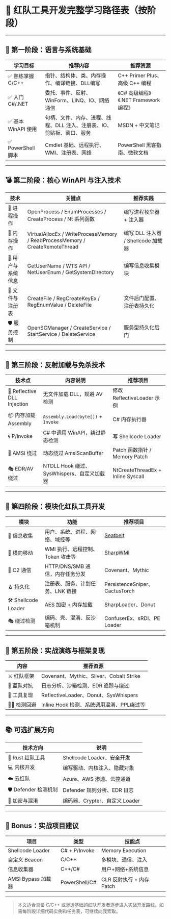 # 🧨 红队工具开发完整学习路径表（按阶段）

---

## 🧩 第一阶段：语言与系统基础

| 学习目标 | 推荐内容 | 推荐资源 |
|----------|----------|----------|
| ✅ 熟练掌握 C/C++  | 指针、结构体、类、内存操作、编译链接、DLL编写 | C++ Primer Plus、高级 C++ 编程 |
| ✅ 入门 C#/.NET | 委托、事件、反射、WinForm、LINQ、IO、网络通信 | 《C# 高级编程》《.NET Framework 编程》 |
| ✅ 基本 WinAPI 使用 | 句柄、文件、内存、进程、线程、DLL 注入、注册表、IO、剪贴板、窗口、服务 | MSDN + 中文笔记 |
| ✅ PowerShell 脚本 | Cmdlet 基础、远程执行、WMI、注册表、网络 | PowerShell 黑客指南、微软文档 |

---

## 💣 第二阶段：核心 WinAPI 与注入技术

| 技术 | 关键点 | 推荐实践 |
|------|--------|-----------|
| 🧬 进程操作 | OpenProcess / EnumProcesses / CreateProcess / Nt 系列函数 | 编写进程枚举器 + 注入器 |
| 🧠 内存操作 | VirtualAllocEx / WriteProcessMemory / ReadProcessMemory / CreateRemoteThread | 编写 DLL 注入器 / Shellcode 加载器 |
| 🧿 用户与系统信息 | GetUserName / WTS API / NetUserEnum / GetSystemDirectory | 编写信息收集模块 |
| 🧰 文件与注册表 | CreateFile / RegCreateKeyEx / RegEnumValue / DeleteFile | 文件后门配置、注册表持久化 |
| 🛡️ 服务控制 | OpenSCManager / CreateService / StartService / DeleteService | 服务型持久化后门 |

---

## 🧱 第三阶段：反射加载与免杀技术

| 技术点 | 内容说明 | 推荐项目 |
|--------|----------|----------|
| 💉 Reflective DLL Injection | 无文件加载 DLL，规避 AV 检测 | 修改 ReflectiveLoader 示例 |
| 📦 内存加载 Assembly | `Assembly.Load(byte[])` + `Invoke` | C# 内存执行器 |
| 🌀 P/Invoke | C# 中调用 WinAPI，绕过静态检测 | 写 Shellcode Loader |
| 🔐 AMSI 绕过 | 动态绕过 AmsiScanBuffer | Patch 函数指针 / Memory Patch |
| 🎭 EDR/AV 绕过 | NTDLL Hook 绕过、SysWhispers、自定义加载器 | NtCreateThreadEx + Inline Syscall |

---

## 🧰 第四阶段：模块化红队工具开发

| 模块 | 功能 | 推荐项目 |
|------|------|----------|
| 🎯 信息收集 | 用户、系统、进程、网络、域控等 | [Seatbelt](https://github.com/GhostPack/Seatbelt) |
| 🔎 横向移动 | WMI 执行、远程控制、Token 攻击等 | [SharpWMI](https://github.com/GhostPack/SharpWMI) |
| 📡 C2 通信 | HTTP/DNS/SMB 通信，内存任务分发 | Covenant、Mythic |
| 🪝 持久化 | 注册表、服务、计划任务、LNK 链接 | PersistenceSniper、CactusTorch |
| 🛠️ Shellcode Loader | AES 加密 + 内存加载 | SharpLoader、Donut |
| 🎭 绕过检测 | 编码、壳、混淆、反沙箱机制 | ConfuserEx、sRDI、PE Loader |

---

## 🧪 第五阶段：实战演练与框架复现

| 内容 | 推荐资源 |
|------|----------|
| ⚔️ 红队框架 | Covenant、Mythic、Sliver、Cobalt Strike |
| 🔎 蓝队对抗 | 日志分析、沙箱检测、EDR 追踪与绕过 |
| 🧬 工具复现 | ReflectiveLoader、Donut、SysWhispers |
| 👨‍🔬 检测回避 | Inline Hook 检测、系统调用混淆、PPL绕过等 |

---

## 📚 可选扩展方向

| 技术方向 | 说明 |
|----------|------|
| 🧬 Rust 红队工具 | Shellcode Loader、安全开发 |
| 💻 内核开发 | 编写驱动、内核注入、隐藏对象 |
| ☁️ 云红队 | Azure、AWS 渗透、云控通道 |
| 🛡️ Defender 检测机制 | Defender 规则分析、EDR 日志 |
| 🔐 加密与混淆 | 编码器、Crypter、自定义 Loader |

---

## 📂 Bonus：实战项目建议

| 项目 | 类型 | 技能点 |
|------|------|--------|
| Shellcode Loader | C# + P/Invoke | Memory Execution |
| 自定义 Beacon | C/C++ | 多模块、通信、注入 |
| 信息收集器 | C++/C# | 用户+网络+系统信息 |
| AMSI Bypass 加载器 | PowerShell/C# | CLR 反射执行 + 内存 Patch |

---

> 本文适合具备 C/C++ 或渗透基础的红队开发者逐步进入实战开发路线。如需每阶段详细代码实例和任务表，可继续向我索取。
